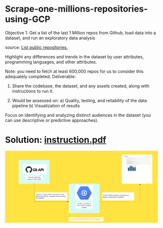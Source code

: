# Scrape-one-millions-repositories-using-GCP



Objective 1:
Get a list of the last 1 Million repos from Github, load data into a dataset, and run
an exploratory data analysis

source: [List public repositories.](https://docs.github.com/en/rest/repos/repos?apiVersion=2022-11-28#list-public-repositories)

Highlight any differences and trends in the dataset by user attributes, programming
languages, and other attributes.

Note: you need to fetch at least 600,000 repos for us to consider this adequately
completed.
Deliverable:

1) Share the codebase, the dataset, and any assets created, along with
instructions to run it.

3) Would be assessed on:
a) Quality, testing, and reliability of the data pipeline
b) Visualization of results

Focus on identifying and analyzing distinct audiences in the
dataset (you can use descriptive or predictive approaches).

# Solution: [instruction.pdf](https://github.com/MuhammadMudassirRaza12345/Scrape-one-millions-repositories-using-GCP/blob/main/instruction.pdf)

<img src="https://github.com/MuhammadMudassirRaza12345/Scrape-one-millions-repositories-using-GCP/blob/main/Github-public%20repos.png">
<!-- https://github.com/MuhammadMudassirRaza12345/Scrape-one-millions-repositories-using-GCP/blob/main/Github-public%20repos.png -->
